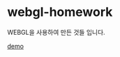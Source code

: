 webgl-homework
==============

WEBGL을 사용하여 만든 것들 입니다.

[demo](http://woogenius.me/works/webgl-homework/)
